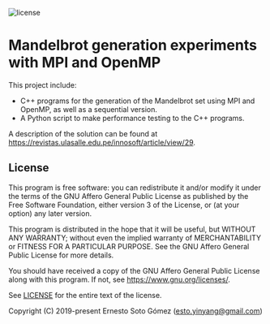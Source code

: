 ![license](https://img.shields.io/github/license/EStog/mandelbrotc-)

# Mandelbrot generation experiments with MPI and OpenMP

This project include:
- C++ programs for the generation of the Mandelbrot set using MPI and OpenMP, as well as a sequential version.
- A Python script to make performance testing to the C++ programs.

A description of the solution can be found at https://revistas.ulasalle.edu.pe/innosoft/article/view/29.

## License

This program is free software: you can redistribute it and/or modify
it under the terms of the GNU Affero General Public License as published
by the Free Software Foundation, either version 3 of the License, or
(at your option) any later version.

This program is distributed in the hope that it will be useful,
but WITHOUT ANY WARRANTY; without even the implied warranty of
MERCHANTABILITY or FITNESS FOR A PARTICULAR PURPOSE.  See the
GNU Affero General Public License for more details.

You should have received a copy of the GNU Affero General Public License
along with this program.  If not, see https://www.gnu.org/licenses/.

See [LICENSE](LICENSE) for the entire text of the license.

Copyright (C) 2019-present Ernesto Soto Gómez (esto.yinyang@gmail.com)
